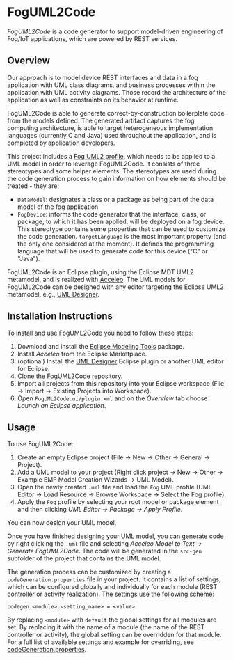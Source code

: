 # FogUML2Code

*FogUML2Code* is a code generator to support model-driven engineering of Fog/IoT applications, which are powered by REST services.


## Overview

Our approach is to model device REST interfaces and data in a fog application with UML class diagrams, and business processes within the application with UML activity diagrams. Those record the architecture of the application as well as constraints on its behavior at runtime.

FogUML2Code is able to generate correct-by-construction boilerplate code from the models defined. The generated artifact captures the fog computing architecture, is able to target heterogeneous implementation languages (currently C and Java) used throughout the application, and is completed by application developers.

This project includes a [Fog UML2 profile](./FogUMLProfile), which needs to be applied to a UML model in order to leverage FogUML2Code. It consists of three stereotypes and some helper elements. The stereotypes are used during the code generation process to gain information on how elements should be treated - they are:
* `DataModel`: designates a class or a package as being part of the data model of the fog application.
* `FogDevice`: informs the code generator that the interface, class, or package, to which it has been applied, will be deployed on a fog device. This stereotype contains some properties that can be used to customize the code generation. `targetLanguage` is the most important property (and the only one considered at the moment). It defines the programming language that will be used to generate code for this device ("C" or "Java").

FogUML2Code is an Eclipse plugin, using the Eclipse MDT UML2 metamodel, and is realized with [Acceleo](https://www.eclipse.org/acceleo/). The UML models for FogUML2Code can be designed with any editor targeting the Eclipse UML2 metamodel, e.g., [UML Designer](http://www.umldesigner.org/).


## Installation Instructions

To install and use FogUML2Code you need to follow these steps:
1. Download and install the [Eclipse Modeling Tools](https://www.eclipse.org/downloads/packages/) package.
2. Install *Acceleo* from the Eclipse Marketplace.
3. (optional) Install the [UML Designer](http://www.umldesigner.org/) Eclipse plugin or another UML editor for Eclipse.
4. Clone the FogUML2Code repository.
5. Import all projects from this repository into your Eclipse workspace (File -> Import -> Existing Projects into Workspace).
6. Open `FogUML2Code.ui/plugin.xml` and on the *Overview* tab choose *Launch an Eclipse application*.


## Usage

To use FogUML2Code:
1. Create an empty Eclipse project (File -> New -> Other -> General -> Project).
2. Add a UML model to your project (Right click project -> New -> Other -> Example EMF Model Creation Wizards -> UML Model).
3. Open the newly created `.uml` file and load the `Fog` UML profile (UML Editor -> Load Resource -> Browse Workspace -> Select the Fog profile).
4. Apply the `Fog` profile by selecting your root model or package element and then clicking *UML Editor -> Package -> Apply Profile*.

You can now design your UML model.

Once you have finished designing your UML model, you can generate code by right clicking the `.uml` file and selecting *Acceleo Model to Text -> Generate FogUML2Code*. The code will be generated in the `src-gen` subfolder of the project that contains the UML model.

The generation process can be customized by creating a `codeGeneration.properties` file in your project. It contains a list of settings, which can be configured globally and individually for each module (REST controller or activity realization). The settings use the following scheme:

```
codegen.<module>.<setting_name> = <value>
```

By replacing `<module>` with `default` the global settings for all modules are set.
By replacing it with the name of a module (the name of the REST controller or activity), the global setting can be overridden for that module. For a full list of available settings and example for overriding, see [codeGeneration.properties](./FogUML2Code/src/pusztai/thomas/architecture/fog/uml/gen/properties/codeGeneration.properties).
